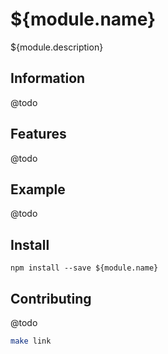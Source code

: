 # ${module.name}

${module.description}

## Information
@todo

## Features
@todo

## Example
@todo

## Install

`npm install --save ${module.name}`

## Contributing
@todo

```bash
make link
```
